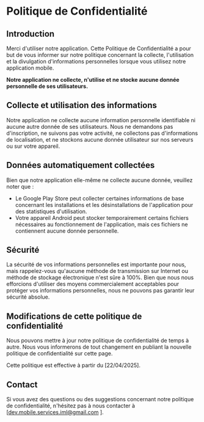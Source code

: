 # Politique de Confidentialité

## Introduction

Merci d'utiliser notre application. Cette Politique de Confidentialité a pour but de vous informer sur notre politique concernant la collecte, l'utilisation et la divulgation d'informations personnelles lorsque vous utilisez notre application mobile.

**Notre application ne collecte, n'utilise et ne stocke aucune donnée personnelle de ses utilisateurs.**

## Collecte et utilisation des informations

Notre application ne collecte aucune information personnelle identifiable ni aucune autre donnée de ses utilisateurs. Nous ne demandons pas d'inscription, ne suivons pas votre activité, ne collectons pas d'informations de localisation, et ne stockons aucune donnée utilisateur sur nos serveurs ou sur votre appareil.

## Données automatiquement collectées

Bien que notre application elle-même ne collecte aucune donnée, veuillez noter que :

- Le Google Play Store peut collecter certaines informations de base concernant les installations et les désinstallations de l'application pour des statistiques d'utilisation.
- Votre appareil Android peut stocker temporairement certains fichiers nécessaires au fonctionnement de l'application, mais ces fichiers ne contiennent aucune donnée personnelle.

## Sécurité

La sécurité de vos informations personnelles est importante pour nous, mais rappelez-vous qu'aucune méthode de transmission sur Internet ou méthode de stockage électronique n'est sûre à 100%. Bien que nous nous efforcions d'utiliser des moyens commercialement acceptables pour protéger vos informations personnelles, nous ne pouvons pas garantir leur sécurité absolue.

## Modifications de cette politique de confidentialité

Nous pouvons mettre à jour notre politique de confidentialité de temps à autre. Nous vous informerons de tout changement en publiant la nouvelle politique de confidentialité sur cette page.

Cette politique est effective à partir du [22/04/2025].

## Contact

Si vous avez des questions ou des suggestions concernant notre politique de confidentialité, n'hésitez pas à nous contacter à [dev.mobile.services.iml@gmail.com
].